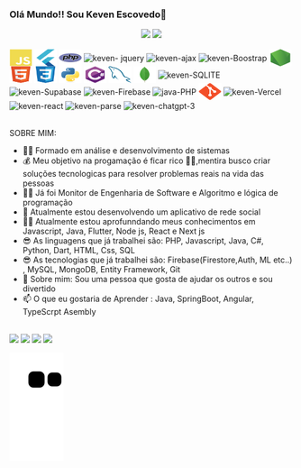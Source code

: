 ### Olá Mundo!! Sou Keven Escovedo👋

<div align="center">
  <a href="https://github.com/kevenescovedo"></a>
  <img height="180em" src="https://github-readme-stats.vercel.app/api?username=kevenescovedo&show_icons=true&theme=dark&include_all_commits=true&count_private=true"/>
  <img height="180em" src="https://github-readme-stats.vercel.app/api/top-langs/?username=kevenescovedo&layout=compact&langs_count=10&theme=dark"/>
</div>

  <div style="display: inline_block"><br>
  <img align="center" alt="keven-Js" height="30" width="40" src="https://raw.githubusercontent.com/devicons/devicon/master/icons/javascript/javascript-plain.svg">
  <img align="center" alt="keven- Fluter" height="30" width="40" src="https://raw.githubusercontent.com/devicons/devicon/master/icons/flutter/flutter-original.svg">
     <img align="center" alt="keven-PHP" height="30" width="40" src="https://raw.githubusercontent.com/devicons/devicon/master/icons/php/php-original.svg">
   <img align="center" alt="keven- jquery" height="30" width="40" src="https://www.interviewbit.com/blog/wp-content/uploads/2021/10/jquery-logo-vertical_large_square.png">
     <img align="center" alt="keven-ajax" height="30" width="40" src="https://upload.wikimedia.org/wikipedia/commons/thumb/a/a1/AJAX_logo_by_gengns.svg/1200px-AJAX_logo_by_gengns.svg.png">
   <img align="center" alt="keven-Boostrap" height="20" src="https://img.shields.io/badge/Bootstrap-563D7C?style=for-the-badge&logo=bootstrap&logoColor=white">
  <img align="center" alt="keven-Node" height="30" width="40" src="https://raw.githubusercontent.com/devicons/devicon/master/icons/nodejs/nodejs-original.svg">
  <img align="center" alt="keven-HTML" height="30" width="40" src="https://raw.githubusercontent.com/devicons/devicon/master/icons/html5/html5-original.svg">
  <img align="center" alt="keven-CSS" height="30" width="40" src="https://raw.githubusercontent.com/devicons/devicon/master/icons/css3/css3-original.svg">
  <img align="center" alt="keven-Python" height="30" width="40" src="https://raw.githubusercontent.com/devicons/devicon/master/icons/python/python-original.svg">
  <img align="center" alt="keven-Csharp" height="30" width="40" src="https://raw.githubusercontent.com/devicons/devicon/master/icons/csharp/csharp-original.svg">
  <img align="center" alt="keven-MYSQL" height="30" width="40" src="https://raw.githubusercontent.com/devicons/devicon/master/icons/mysql/mysql-original.svg">
  <img align="center" alt="keven-MongoDB" height="30" width="40" src="https://raw.githubusercontent.com/devicons/devicon/master/icons/mongodb/mongodb-original.svg">
  <img align="center" alt="keven-SQLITE" height="20" src="https://img.shields.io/badge/SQLite-07405E?style=for-the-badge&logo=sqlite&logoColor=white">
  <img align="center" alt="keven-Supabase" height="20" src="https://img.shields.io/badge/Supabase-181818?style=for-the-badge&logo=supabase&logoColor=#4cc38a">
  <img align="center" alt="keven-Firebase" height="20" src="https://img.shields.io/badge/firebase-ffca28?style=for-the-badge&logo=firebase&logoColor=black">
  <img  align="center" alt="java-PHP" height="30" width="40" src="https://cdn.jsdelivr.net/gh/devicons/devicon/icons/java/java-original-wordmark.svg" />
  <img align="center" alt="keven-GIT" height="30" width="40" src="https://raw.githubusercontent.com/devicons/devicon/master/icons/git/git-original.svg">
  <img align="center" height="20" alt="keven-Vercel"src="https://img.shields.io/badge/Vercel-000000?style=for-the-badge&logo=vercel&logoColor=white">
  <img align="center" height="20" alt="keven-react"src="https://user-images.githubusercontent.com/25181517/183897015-94a058a6-b86e-4e42-a37f-bf92061753e5.png">
  <img align="center" height="20" alt="keven-parse"src="https://parseplatform.org/img/logo.svg">
    <img align="center" height="20" alt="keven-chatgpt-3"src="https://brandlogovector.com/wp-content/uploads/2023/01/ChatGPT-Icon-Logo-PNG.png">
</div>
  </br>
  
SOBRE MIM:
- 👨‍🏫 Formado em análise e desenvolvimento de sistemas
- 💰 Meu objetivo na progamação é ficar rico 🤣🤣,mentira busco criar soluções tecnologicas para resolver problemas reais na vida das pessoas
- 👨‍🏫 Já foi  Monitor de Engenharia de Software e Algoritmo e lógica de programação
- 🔭 Atualmente estou desenvolvendo um aplicativo de rede social
- 👨‍🏫 Atualmente estou aprofunndando meus conhecimentos em Javascript, Java, Flutter, Node js, React e Next js
- 😎 As linguagens que já trabalhei são: PHP, Javascript, Java, C#, Python, Dart, HTML, Css, SQL
- 😎 As tecnologias que já trabalhei são: Firebase(Firestore,Auth, ML etc..) , MySQL, MongoDB, Entity Framework, Git
- 💬 Sobre mim: Sou uma pessoa que gosta de ajudar os outros e sou divertido 
- 📫 O que eu gostaria de Aprender : Java, SpringBoot, Angular, TypeScrpt Asembly
</br>

<div >
    <a href="https://www.youtube.com/channel/UCgkm-Y1Gkus8CQyvDf9Ha2Q?app=desktop" target="_blank"><img src="https://img.shields.io/badge/YouTube-FF0000?style=for-the-badge&logo=youtube&logoColor=white" target="_blank"></a>
  <a href="https://www.instagram.com/keven_escovedo/" target="_blank"><img src="https://img.shields.io/badge/-Instagram-%23E4405F?style=for-the-badge&logo=instagram&logoColor=white" target="_blank"></a>
  <a href = "kevenescovedo1916@gmail.com"><img src="https://img.shields.io/badge/-Gmail-%23333?style=for-the-badge&logo=gmail&logoColor=white" target="_blank"></a>
  <a href="https://br.linkedin.com/in/keven-escovedo-5b59b118b?trk=people_directory" target="_blank"><img src="https://img.shields.io/badge/-LinkedIn-%230077B5?style=for-the-badge&logo=linkedin&logoColor=white" target="_blank"></a> 
</div>
 
  ![Snake animation](https://github.com/rafaballerini/rafaballerini/blob/output/github-contribution-grid-snake.svg)
 






